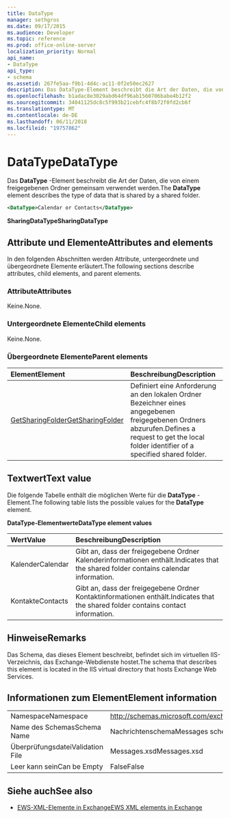 ```yaml
---
title: DataType
manager: sethgros
ms.date: 09/17/2015
ms.audience: Developer
ms.topic: reference
ms.prod: office-online-server
localization_priority: Normal
api_name:
- DataType
api_type:
- schema
ms.assetid: 267fe5aa-f9b1-4d4c-ac11-0f2e50ec2627
description: Das DataType-Element beschreibt die Art der Daten, die von einem freigegebenen Ordner gemeinsam verwendet werden.
ms.openlocfilehash: b1adac8e3029abd64df96ab1560706babe4b12f2
ms.sourcegitcommit: 34041125dc8c5f993b21cebfc4f8b72f0fd2cb6f
ms.translationtype: MT
ms.contentlocale: de-DE
ms.lasthandoff: 06/11/2018
ms.locfileid: "19757862"
---
```

# <a name="datatype"></a><span data-ttu-id="a32b8-103">DataType</span><span class="sxs-lookup"><span data-stu-id="a32b8-103">DataType</span></span>

<span data-ttu-id="a32b8-104">Das **DataType** -Element beschreibt die Art der Daten, die von einem freigegebenen Ordner gemeinsam verwendet werden.</span><span class="sxs-lookup"><span data-stu-id="a32b8-104">The **DataType** element describes the type of data that is shared by a shared folder.</span></span> 
  
```xml
<DataType>Calendar or Contacts</DataType>
```

<span data-ttu-id="a32b8-105">**SharingDataType**</span><span class="sxs-lookup"><span data-stu-id="a32b8-105">**SharingDataType**</span></span>

## <a name="attributes-and-elements"></a><span data-ttu-id="a32b8-106">Attribute und Elemente</span><span class="sxs-lookup"><span data-stu-id="a32b8-106">Attributes and elements</span></span>

<span data-ttu-id="a32b8-107">In den folgenden Abschnitten werden Attribute, untergeordnete und übergeordnete Elemente erläutert.</span><span class="sxs-lookup"><span data-stu-id="a32b8-107">The following sections describe attributes, child elements, and parent elements.</span></span>
  
### <a name="attributes"></a><span data-ttu-id="a32b8-108">Attribute</span><span class="sxs-lookup"><span data-stu-id="a32b8-108">Attributes</span></span>

<span data-ttu-id="a32b8-109">Keine.</span><span class="sxs-lookup"><span data-stu-id="a32b8-109">None.</span></span>
  
### <a name="child-elements"></a><span data-ttu-id="a32b8-110">Untergeordnete Elemente</span><span class="sxs-lookup"><span data-stu-id="a32b8-110">Child elements</span></span>

<span data-ttu-id="a32b8-111">Keine.</span><span class="sxs-lookup"><span data-stu-id="a32b8-111">None.</span></span>
  
### <a name="parent-elements"></a><span data-ttu-id="a32b8-112">Übergeordnete Elemente</span><span class="sxs-lookup"><span data-stu-id="a32b8-112">Parent elements</span></span>

|<span data-ttu-id="a32b8-113">**Element**</span><span class="sxs-lookup"><span data-stu-id="a32b8-113">**Element**</span></span>|<span data-ttu-id="a32b8-114">**Beschreibung**</span><span class="sxs-lookup"><span data-stu-id="a32b8-114">**Description**</span></span>|
|:-----|:-----|
|[<span data-ttu-id="a32b8-115">GetSharingFolder</span><span class="sxs-lookup"><span data-stu-id="a32b8-115">GetSharingFolder</span></span>](getsharingfolder.md) <br/> |<span data-ttu-id="a32b8-116">Definiert eine Anforderung an den lokalen Ordner Bezeichner eines angegebenen freigegebenen Ordners abzurufen.</span><span class="sxs-lookup"><span data-stu-id="a32b8-116">Defines a request to get the local folder identifier of a specified shared folder.</span></span>  <br/> |
   
## <a name="text-value"></a><span data-ttu-id="a32b8-117">Textwert</span><span class="sxs-lookup"><span data-stu-id="a32b8-117">Text value</span></span>

<span data-ttu-id="a32b8-118">Die folgende Tabelle enthält die möglichen Werte für die **DataType** -Element.</span><span class="sxs-lookup"><span data-stu-id="a32b8-118">The following table lists the possible values for the **DataType** element.</span></span> 
  
<span data-ttu-id="a32b8-119">**DataType-Elementwerte**</span><span class="sxs-lookup"><span data-stu-id="a32b8-119">**DataType element values**</span></span>

|<span data-ttu-id="a32b8-120">**Wert**</span><span class="sxs-lookup"><span data-stu-id="a32b8-120">**Value**</span></span>|<span data-ttu-id="a32b8-121">**Beschreibung**</span><span class="sxs-lookup"><span data-stu-id="a32b8-121">**Description**</span></span>|
|:-----|:-----|
|<span data-ttu-id="a32b8-122">Kalender</span><span class="sxs-lookup"><span data-stu-id="a32b8-122">Calendar</span></span>  <br/> |<span data-ttu-id="a32b8-123">Gibt an, dass der freigegebene Ordner Kalenderinformationen enthält.</span><span class="sxs-lookup"><span data-stu-id="a32b8-123">Indicates that the shared folder contains calendar information.</span></span>  <br/> |
|<span data-ttu-id="a32b8-124">Kontakte</span><span class="sxs-lookup"><span data-stu-id="a32b8-124">Contacts</span></span>  <br/> |<span data-ttu-id="a32b8-125">Gibt an, dass der freigegebene Ordner Kontaktinformationen enthält.</span><span class="sxs-lookup"><span data-stu-id="a32b8-125">Indicates that the shared folder contains contact information.</span></span>  <br/> |
   
## <a name="remarks"></a><span data-ttu-id="a32b8-126">Hinweise</span><span class="sxs-lookup"><span data-stu-id="a32b8-126">Remarks</span></span>

<span data-ttu-id="a32b8-127">Das Schema, das dieses Element beschreibt, befindet sich im virtuellen IIS-Verzeichnis, das Exchange-Webdienste hostet.</span><span class="sxs-lookup"><span data-stu-id="a32b8-127">The schema that describes this element is located in the IIS virtual directory that hosts Exchange Web Services.</span></span>
  
## <a name="element-information"></a><span data-ttu-id="a32b8-128">Informationen zum Element</span><span class="sxs-lookup"><span data-stu-id="a32b8-128">Element information</span></span>

|||
|:-----|:-----|
|<span data-ttu-id="a32b8-129">Namespace</span><span class="sxs-lookup"><span data-stu-id="a32b8-129">Namespace</span></span>  <br/> |http://schemas.microsoft.com/exchange/services/2006/messages  <br/> |
|<span data-ttu-id="a32b8-130">Name des Schemas</span><span class="sxs-lookup"><span data-stu-id="a32b8-130">Schema Name</span></span>  <br/> |<span data-ttu-id="a32b8-131">Nachrichtenschema</span><span class="sxs-lookup"><span data-stu-id="a32b8-131">Messages schema</span></span>  <br/> |
|<span data-ttu-id="a32b8-132">Überprüfungsdatei</span><span class="sxs-lookup"><span data-stu-id="a32b8-132">Validation File</span></span>  <br/> |<span data-ttu-id="a32b8-133">Messages.xsd</span><span class="sxs-lookup"><span data-stu-id="a32b8-133">Messages.xsd</span></span>  <br/> |
|<span data-ttu-id="a32b8-134">Leer kann sein</span><span class="sxs-lookup"><span data-stu-id="a32b8-134">Can be Empty</span></span>  <br/> |<span data-ttu-id="a32b8-135">False</span><span class="sxs-lookup"><span data-stu-id="a32b8-135">False</span></span>  <br/> |
   
## <a name="see-also"></a><span data-ttu-id="a32b8-136">Siehe auch</span><span class="sxs-lookup"><span data-stu-id="a32b8-136">See also</span></span>

- [<span data-ttu-id="a32b8-137">EWS-XML-Elemente in Exchange</span><span class="sxs-lookup"><span data-stu-id="a32b8-137">EWS XML elements in Exchange</span></span>](ews-xml-elements-in-exchange.md)

